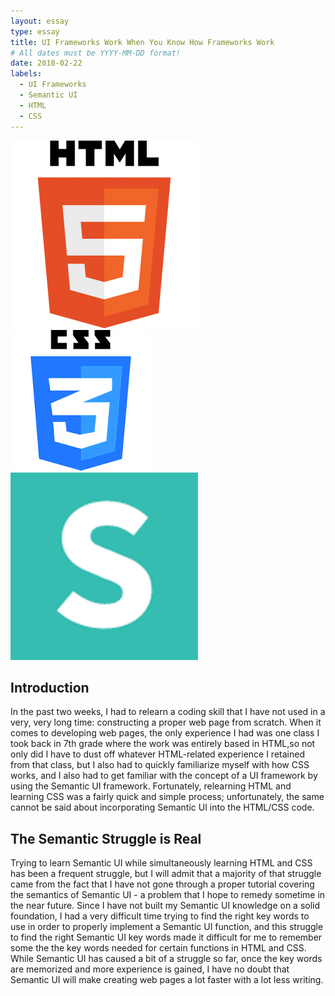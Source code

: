 ```yaml
---
layout: essay
type: essay
title: UI Frameworks Work When You Know How Frameworks Work
# All dates must be YYYY-MM-DD format!
date: 2018-02-22
labels:
  - UI Frameworks
  - Semantic UI
  - HTML
  - CSS
---
```

<div class="ui small rounded images">
  <img class="ui image" src="../images/html5.png">
  <img class="ui image" src="../images/css.png">
  <img class="ui image" src="../images/semanticUI.png">
</div>

## Introduction
In the past two weeks, I had to relearn a coding skill that I have not used in a very, very long time: constructing a proper web page from scratch. When it comes to developing web pages, the only experience I had was one class I took back in 7th grade where the work was entirely based in HTML,so not only did I have to dust off whatever HTML-related experience I retained from that class, but I also had to quickly familiarize myself with how CSS works, and I also had to get familiar with the concept of a UI framework by using the Semantic UI framework. Fortunately, relearning HTML and learning CSS was a fairly quick and simple process; unfortunately, the same cannot be said about incorporating Semantic UI into the HTML/CSS code.

## The Semantic Struggle is Real
Trying to learn Semantic UI while simultaneously learning HTML and CSS has been a frequent struggle, but I will admit that a majority of that struggle came from the fact that I have not gone through a proper tutorial covering the semantics of Semantic UI - a problem that I hope to remedy sometime in the near future. Since I have not built my Semantic UI knowledge on a solid foundation, I had a very difficult time trying to find the right key words to use in order to properly implement a Semantic UI function, and this struggle to find the right Semantic UI key words made it difficult for me to remember some the the key words needed for certain functions in HTML and CSS. While Semantic UI has caused a bit of a struggle so far, once the key words are memorized and more experience is gained, I have no doubt that Semantic UI will make creating web pages a lot faster with a lot less writing.

